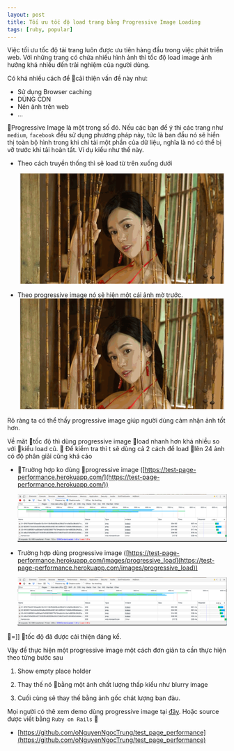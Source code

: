 ```yaml
---
layout: post
title: Tối ưu tốc độ load trang bằng Progressive Image Loading
tags: [ruby, popular]
---
```


Việc tối ưu tốc độ tải trang luôn được ưu tiên hàng đầu trong việc phát triển web. Với những trang có chứa nhiều hình ảnh thì tốc độ load image ảnh hưởng khá nhiều đến trải nghiệm của người dùng.

Có khá nhiều cách để cải thiện vấn đề này như:

  - Sử dụng Browser caching
  - DÙNG CDN
  - Nén ảnh trên web
  - ...

Progressive Image là một trong số đó. Nếu các bạn để ý thì các trang như `medium`, `facebook` đều sử dụng phương pháp này, tức là ban đầu nó sẽ hiển thị toàn bộ hình trong khi chỉ tải một phần của dữ liệu, nghĩa là nó có thể bị vỡ trước khi tải hoàn tất. Ví dụ kiểu như thế này.

- Theo cách truyền thống thì sẽ load từ trên xuống dưới

  ![PUT](../img/test.gif)

- Theo progressive image nó sẽ hiện một cái ảnh mờ trước.
  ![PUT](../img/test1.gif)

Rõ ràng ta có thể thấy progressive image giúp người dùng cảm nhận ảnh tốt hơn.

Về măt tốc độ thì dùng progressive image load nhanh hơn khá nhiều so với kiểu load cũ.

Để kiểm tra thì t sẽ dùng cả 2 cách để load lên 24 ảnh có độ phân giải cũng khá cáo

- Trường hợp ko dùng progressive image ([https://test-page-performance.herokuapp.com/](https://test-page-performance.herokuapp.com/))

  ![PUT](../img/test_load.png)

- Trường hợp dùng progressive image ([https://test-page-performance.herokuapp.com/images/progressive_load](https://test-page-performance.herokuapp.com/images/progressive_load))

  ![PUT](../img/test_load1.png)

=]] tốc độ đã được cải thiện đáng kể.

Vậy để thực hiện một progressive image một cách đơn giản ta cần thực hiện theo từng bước sau

  1. Show empty place holder

  2. Thay thế nó bằng một ảnh chất lượng thấp kiểu như blurry image

  3. Cuối cùng sẽ thay thế bằng ảnh gốc chát lượng ban đàu.

Mọi người có thê xem demo dùng progressive image tại [đây](https://test-page-performance.herokuapp.com/). Hoặc source được viết bằng `Ruby on Rails` 

  - [https://github.com/oNguyenNgocTrung/test_page_performance](https://github.com/oNguyenNgocTrung/test_page_performance)
